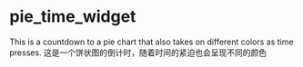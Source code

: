 # pie_time_widget

This is a countdown to a pie chart that also takes on different colors as time presses.
这是一个饼状图的倒计时，随着时间的紧迫也会呈现不同的颜色
